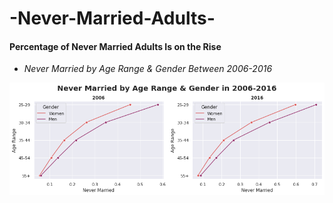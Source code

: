 # -Never-Married-Adults-
#### Percentage of Never Married Adults Is on the Rise

 - *Never Married by Age Range & Gender Between 2006-2016* 

![My Images](https://github.com/Jonny-T87/-Never-Married-Adults-/blob/main/Never%20married%20by%20age%20gender.png)
